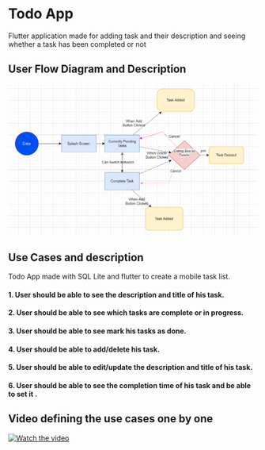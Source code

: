 # Todo App

Flutter application made for adding task and their description and seeing 
whether a task has been completed or not

## User Flow Diagram and Description

![](Userflow1.png)

## Use Cases and description
Todo App made with SQL Lite and flutter to create a mobile task list.
 
#### 1. User should be able to see the description and title of his task. ####
#### 2. User should be able to see which tasks are complete or in progress. ####
#### 3. User should be able to see mark his tasks as done. ####
#### 4. User should be able to add/delete his task. ####
#### 5. User should be able to edit/update the description and title of his task. ####
#### 6. User should be able to see the completion time of his task and be able to set it . ####


## Video defining the use cases one by one


[![Watch the video](https://i9.ytimg.com/vi_webp/vB5bFekQGdw/mqdefault.webp?v=62fe57db&sqp=CPSu-ZcG&rs=AOn4CLBlreTrAPutF2-9SSHc5CSDcj6wxg)](https://youtu.be/vB5bFekQGdw)

